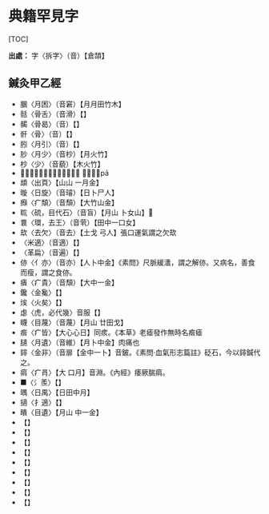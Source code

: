 # 典籍罕見字

[TOC]

**出處：** 字〈拆字〉（音）【倉頡】

## 鍼灸甲乙經

- 䐃〈月困〉（音窘）【月月田竹木】
- 䯏〈骨舌〉（音滑）【】
- 𩩲〈骨曷〉（音）【】
- 骭〈骨〉（音）【】
- 䏖〈月引〉（音）【】
- 䏚〈月少〉（音杪）【月火竹】
- 杪〈少〉（音藐）【木火竹】
- 𤽉〈白分〉（普巴切）【竹日 金尸竹】pā
- 䪼〈出頁〉【山山 一月金】
- 暶〈日旋〉（音璿）【日卜尸人】
- 㿗〈疒頽〉（音頹）【大竹山金】
- 䀮〈硫，目代石〉（音盲）【月山 卜女山】
- 睘〈環，去王〉（音茕）【田中一口女】
- 㰦〈去欠〉（音去）【土戈 弓人】張口運氣謂之欠㰦
- 〈米適〉（音適）【】
- 〈革扁〉（音遍）【】
- 㑊〈亻亦〉（音亦）【人卜中金】《素問》尺脈緩瀒，謂之解㑊。又病名，善食而瘦，謂之食㑊。
- 㿉〈疒貴〉（音頹）【大中一金】
- 鑱〈金毚〉【】
- 㶼〈火矣〉【】
- 虙〈虎，必代幾〉音服【】
- 䁾〈目蔑〉（音蔑）【月山 廿田戈】
- 㾬〈疒皆〉【大心心日】同痎。《本草》老瘧發作無時名㾬瘧
- 䑊〈月遺〉（音維）【月卜中金】肉痛也
- 䤵〈金非〉（音扉【金中一卜】音鈹。《素問·血氣形志篇註》砭石，今以䤵鍼代之。
- 㾓〈疒肙〉【大 口月】音淵。《內經》痿厥腨㾓。
- ■〈氵羨〉【】
- 㬂〈日禺〉【日田中月】
- 擿〈扌適〉【】
- 瞶〈目遺〉【月山 中一金】
- 【】
- 【】
- 【】
- 【】
- 【】
- 【】
- 【】
- 【】
- 【】



































